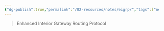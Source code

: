 ```yaml
---
{"dg-publish":true,"permalink":"/02-resources/notes/eigrp/","tags":["netzwerk/protocol"],"noteIcon":""}
---
```


> Enhanced Interior Gateway Routing Protocol
